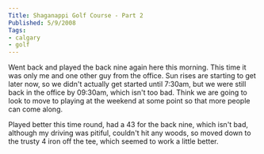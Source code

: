 ```yaml
---
Title: Shaganappi Golf Course - Part 2
Published: 5/9/2008
Tags:
- calgary
- golf
---
```


Went back and played the back nine again here this morning. This time it was only me and one other guy from the office. Sun rises are starting to get later now, so we didn't actually get started until 7:30am, but we were still back in the office by 09:30am, which isn't too bad. Think we are going to look to move to playing at the weekend at some point so that more people can come along.

Played better this time round, had a 43 for the back nine, which isn't bad, although my driving was pitiful, couldn't hit any woods, so moved down to the trusty 4 iron off the tee, which seemed to work a little better.
